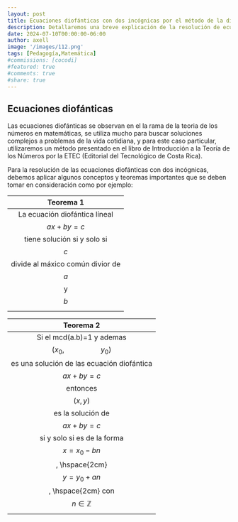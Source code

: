 ```yaml
---
layout: post
title: Ecuaciones diofánticas con dos incógnicas por el método de la división euclideana
description: Detallaremos una breve explicación de la resolución de ecuaciones diofánticas con dos incógnitas
date: 2024-07-10T00:00:00-06:00
author: axell
image: '/images/112.png'
tags: [Pedagogía,Matemática]
#commissions: [cocodi]
#featured: true
#comments: true
#share: true
---
```

## Ecuaciones diofánticas

Las ecuaciones diofánticas se observan en el la rama de la teoria de los números en matemáticas, se utiliza mucho para buscar soluciones complejos a problemas de la vida cotidiana, y para este caso particular, utilizaremos un método presentado en el libro de Introducción a la Teoría de los Números por la ETEC (Editorial del Tecnológico de Costa Rica). 

Para la resolución de las ecuaciones diofánticas con dos incógnicas, debemos aplicar algunos conceptos y teoremas importantes que se deben tomar en consideración como por ejemplo: 

|Teorema 1|
| :---:|
|La ecuación diofántica líneal $$ax+by=c$$ tiene solución si y solo si $$c$$ divide al máxico común divior de $$a$$ y $$b$$|

|Teorema 2|
| :---: |
| Si el mcd(a.b)=1 y ademas $$(x_{0}, \hspace{2cm} y_{0})$$ es una solución de las ecuación diofántica $$ax+by=c$$ entonces $$(x,y)$$ es la solución de $$ax+by=c$$ si y solo si es de la forma $$x=x_{0}-bn$$, \hspace{2cm} $$y=y_{0}+an$$, \hspace{2cm} con $$n \in \mathbb{Z}$$ |
